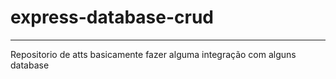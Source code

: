 # express-database-crud 
<hr>

Repositorio de atts basicamente fazer alguma integração com alguns database
